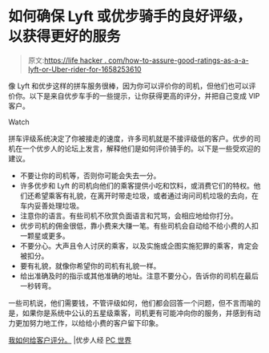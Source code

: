 # 如何确保 Lyft 或优步骑手的良好评级，以获得更好的服务

> 原文:[https://life hacker . com/how-to-assure-good-ratings-as-a-a-lyft-or-Uber-rider-for-1658253610](https://lifehacker.com/how-to-ensure-good-ratings-as-a-lyft-or-uber-rider-for-1658253610)

像 Lyft 和优步这样的拼车服务很棒，因为你可以评价你的司机，但他们也可以评价你。以下是来自优步车手的一些提示，让你获得更高的评分，并把自己变成 VIP 客户。

Watch

拼车评级系统决定了你被接走的速度，许多司机就是不接评级低的客户。优步的司机在一个优步人的论坛上发言，解释他们是如何评价骑手的。以下是一些受欢迎的建议。

*   不要让你的司机等，否则你可能会失去一分。
*   许多优步和 Lyft 的司机向他们的乘客提供小吃和饮料，或消费它们的特权。他们还希望乘客有礼貌，在离开时带走垃圾，或者通过询问司机垃圾的去向，在车内妥善处理垃圾。
*   注意你的语言。有些司机不欣赏负面语言和咒骂，会相应地给你打分。
*   优步司机的佣金很低，靠小费来大赚一笔。有些司机会自动给不给小费的人扣一颗星或更多。
*   不要分心。大声且令人讨厌的乘客，以及实施或企图实施犯罪的乘客，肯定会被扣分。
*   要有礼貌，就像你希望你的司机有礼貌一样。
*   给出准确及时的指示或其他准确的地址。注意不要分心，告诉你的司机在最后一秒转弯。

一些司机说，他们需要钱，不管评级如何，他们都会回答一个问题，但不言而喻的是，如果你是系统中公认的五星级乘客，司机更有可能冲向你的服务，并感到有动力更加努力地工作，以给给小费的客户留下印象。

[我如何给客户评分。](http://uberpeople.net/threads/how-i-rate-customers.4182/) |优步人经 [PC 世界](http://www.pcworld.com/article/2844792/rated-or-hated-the-secret-to-getting-a-good-score-from-your-uber-driver.html)